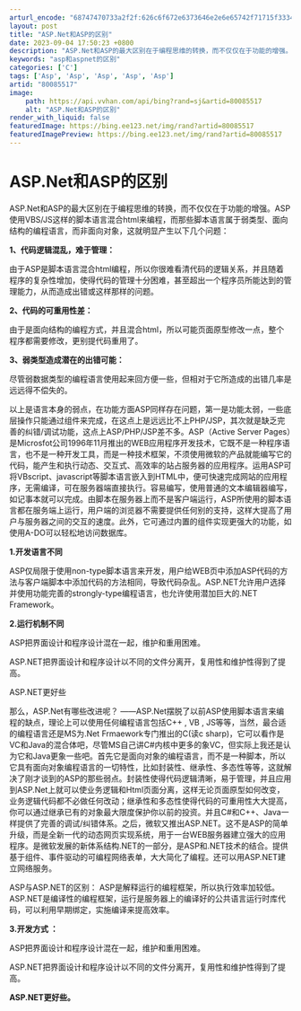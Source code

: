 ```yaml
---
arturl_encode: "68747470733a2f2f:626c6f672e6373646e2e6e65742f71715f3334373431353030:2f61727469636c652f64657461696c732f3830303835353137"
layout: post
title: "ASP.Net和ASP的区别"
date: 2023-09-04 17:50:23 +0800
description: "ASP.Net和ASP的最大区别在于编程思维的转换，而不仅仅在于功能的增强。ASP使用VBS/JS这"
keywords: "asp和aspnet的区别"
categories: ['C']
tags: ['Asp', 'Asp', 'Asp', 'Asp', 'Asp']
artid: "80085517"
image:
    path: https://api.vvhan.com/api/bing?rand=sj&artid=80085517
    alt: "ASP.Net和ASP的区别"
render_with_liquid: false
featuredImage: https://bing.ee123.net/img/rand?artid=80085517
featuredImagePreview: https://bing.ee123.net/img/rand?artid=80085517
---
```


# ASP.Net和ASP的区别

ASP.Net和ASP的最大区别在于编程思维的转换，而不仅仅在于功能的增强。ASP使用VBS/JS这样的脚本语言混合html来编程，而那些脚本语言属于弱类型、面向结构的编程语言，而非面向对象，这就明显产生以下几个问题：

**1、代码逻辑混乱，难于管理：**

由于ASP是脚本语言混合html编程，所以你很难看清代码的逻辑关系，并且随着程序的复杂性增加，使得代码的管理十分困难，甚至超出一个程序员所能达到的管理能力，从而造成出错或这样那样的问题。

**2、代码的可重用性差：**

由于是面向结构的编程方式，并且混合html，所以可能页面原型修改一点，整个程序都需要修改，更别提代码重用了。

**3、弱类型造成潜在的出错可能：**

尽管弱数据类型的编程语言使用起来回方便一些，但相对于它所造成的出错几率是远远得不偿失的。

以上是语言本身的弱点，在功能方面ASP同样存在问题，第一是功能太弱，一些底层操作只能通过组件来完成，在这点上是远远比不上PHP/JSP，其次就是缺乏完善的纠错/调试功能，这点上ASP/PHP/JSP差不多。ASP（Active Server Pages）是Microsfot公司1996年11月推出的WEB应用程序开发技术，它既不是一种程序语言，也不是一种开发工具，而是一种技术框架，不须使用微软的产品就能编写它的代码，能产生和执行动态、交互式、高效率的站占服务器的应用程序。运用ASP可将VBscript、javascript等脚本语言嵌入到HTML中，便可快速完成网站的应用程序，无需编译，可在服务器端直接执行。容易编写，使用普通的文本编辑器编写，如记事本就可以完成。由脚本在服务器上而不是客户端运行，ASP所使用的脚本语言都在服务端上运行，用户端的浏览器不需要提供任何别的支持，这样大提高了用户与服务器之间的交互的速度。此外，它可通过内置的组件实现更强大的功能，如使用A-DO可以轻松地访问数据库。

**1.开发语言不同**
  
ASP仅局限于使用non-type脚本语言来开发，用户给WEB页中添加ASP代码的方法与客户端脚本中添加代码的方法相同，导致代码杂乱。ASP.NET允许用户选择并使用功能完善的strongly-type编程语言，也允许使用潜加巨大的.NET Framework。
  
**2.运行机制不同**
  
ASP把界面设计和程序设计混在一起，维护和重用困难。
  
ASP.NET把界面设计和程序设计以不同的文件分离开，复用性和维护性得到了提高。

ASP.NET更好些

那么，ASP.Net有哪些改进呢？ ——ASP.Net摆脱了以前ASP使用脚本语言来编程的缺点，理论上可以使用任何编程语言包括C++ , VB , JS等等，当然，最合适的编程语言还是MS为.Net Frmaework专门推出的C(读c sharp)，它可以看作是VC和Java的混合体吧，尽管MS自己讲C#内核中更多的象VC，但实际上我还是认为它和Java更象一些吧。首先它是面向对象的编程语言，而不是一种脚本，所以它具有面向对象编程语言的一切特性，比如封装性、继承性、多态性等等，这就解决了刚才谈到的ASP的那些弱点。封装性使得代码逻辑清晰，易于管理，并且应用到ASP.Net上就可以使业务逻辑和Html页面分离，这样无论页面原型如何改变，业务逻辑代码都不必做任何改动；继承性和多态性使得代码的可重用性大大提高，你可以通过继承已有的对象最大限度保护你以前的投资。并且C#和C++、Java一样提供了完善的调试/纠错体系。之后，微软又推出ASP.NET。这不是ASP的简单升级，而是全新一代的动态网页实现系统，用于一台WEB服务器建立强大的应用程序。是微软发展的新体系结构.NET的一部分，是ASP和.NET技术的结合。提供基于组件、事件驱动的可编程网络表单，大大简化了编程。还可以用ASP.NET建立网络服务。

ASP与ASP.NET的区别： ASP是解释运行的编程框架，所以执行效率加较低。ASP.NET是编译性的编程框架，运行是服务器上的编译好的公共语言运行时库代码，可以利用早期绑定，实施编译来提高效率。

**3.开发方式 ：**

ASP把界面设计和程序设计混在一起，维护和重用困难。

ASP.NET把界面设计和程序设计以不同的文件分离开，复用性和维护性得到了提高。

**ASP.NET更好些。**